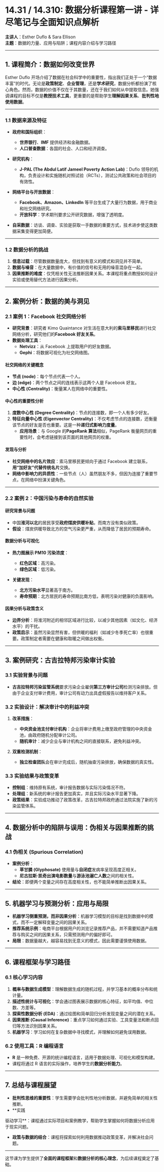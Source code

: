 # **14.31 / 14.310: 数据分析课程第一讲 - 详尽笔记与全面知识点解析**  
**主讲人**：Esther Duflo & Sara Ellison  
**主题**：数据的力量、应用与陷阱；课程内容介绍与学习路径  

---

## **1. 课程简介：数据如何改变世界**  

Esther Duflo 开场介绍了数据在社会科学中的重要性，指出我们正处于一个“数据丰富”的时代。无论是**政策制定**、**企业管理**，还是**学术研究**，数据分析都扮演了核心角色。然而，数据的价值不仅在于其数量，还在于我们如何从中提取信息。她强调课程的目标不仅是**教授技术工具**，更重要的是帮助学生**理解因果关系**、**批判性地使用数据**。

---

### **1.1 数据来源及特征**  
- **政府和国际组织**：  
  - **世界银行**、**IMF** 提供经济和金融数据。  
  - **人口普查数据**：各国的社会、人口和经济调查。  

- **研究机构**：  
  - **J-PAL (The Abdul Latif Jameel Poverty Action Lab)**：Duflo 领导的机构，负责设计和实施随机对照试验（RCTs），测试公共政策和社会项目的有效性。  

- **网络平台与开放数据**：  
  - **Facebook、Amazon、LinkedIn** 等平台生成了大量行为数据，用于商业和社交网络研究。  
  - **开放科学**：学术期刊要求公开研究数据，增强了透明度。

- **自采数据**：访谈、调查、实验是获取一手数据的重要方式，技术进步使这类数据采集变得更加简便。

---

### **1.2 数据分析的挑战**  
1. **信息过载**：尽管数据数量庞大，但找到有意义的模式和洞见并不简单。  
2. **数据与噪音**：在大量数据中，有价值的信号和无用的噪音混杂在一起。  
3. **因果推断的难度**：仅凭相关性无法推断因果关系。本课程将重点教授如何设计实验或使用替代方法进行因果分析。

---

## **2. 案例分析：数据的美与洞见**  

### **2.1 案例 1：Facebook 社交网络分析**  
- **研究背景**：研究者 Kimo Quaintance 对生活在意大利的**索马里移民**进行社交网络分析，研究他们的**Facebook 好友关系**。  
- **数据处理工具**：  
  - **Netvizz**：从 Facebook 上提取用户的好友数据。  
  - **Gephi**：将数据可视化为社交网络图。  

#### **社交网络的关键概念**  
- **节点 (node)**：每个节点代表一个人。  
- **边 (edge)**：两个节点之间的连线表示这两个人是 Facebook 好友。  
- **中心性 (Centrality)**：衡量某人在网络中的重要性。  

#### **中心性的重要性分析**  
1. **度数中心性 (Degree Centrality)**：节点的连接数，即一个人有多少好友。  
2. **特征向量中心性 (Eigenvector Centrality)**：不仅考虑节点的连接数，还衡量该节点的好友是否也重要。这是一种**递归式影响力度量**。  
    - **应用场景**：与 Google 的**PageRank 算法**相似，PageRank 衡量网页的重要性时，会考虑链接到该页面的其他网页的权重。  

#### **发现与分析**  
- **社交网络中的名片效应**：索马里移民更倾向于通过 Facebook 建立联系，**用“加好友”代替传统名片**交换。  
- **网络中影响力的异质性**：一些节点（人）虽然朋友不多，但因为连接了重要节点，在网络中扮演关键角色。

---

### **2.2 案例 2：中国污染与寿命的自然实验**  

#### **研究背景与问题**  
- 中国**淮河以北**的居民享受**政府煤炭供暖补贴**，而南方没有类似政策。  
- **假设**：煤炭供暖导致北方的空气污染更严重，从而降低了居民的预期寿命。  

#### **数据分析与可视化**  
- **热力图展示 PM10 污染浓度**：  
  - **红色区域**：高污染。  
  - **绿色区域**：低污染。  

- **关键发现**：  
  - **北方污染水平**显著高于南方。  
  - **寿命预期**：北方居民的寿命预期比南方低，表明污染对健康的负面影响。

#### **因果分析与政策含义**  
- **边界分析**：将淮河附近的相邻区域进行比较，以减少其他因素（如文化、经济水平）的干扰。  
- **政策启示**：虽然污染显然有害，但供暖的福利（如减少冬季死亡率）也很重要。政策制定者需要在健康和取暖之间做出权衡。

---

## **3. 案例研究：古吉拉特邦污染审计实验**  

### **3.1 实验背景与问题**  
- **古吉拉特邦污染监管系统**要求污染企业雇佣**第三方审计公司**检测污染排放。但由于企业支付审计费用，审计公司有动力出具虚假报告以维持客户关系。  

### **3.2 实验设计：解决审计中的利益冲突**  
1. **改革措施**：  
   - **中央资金池支付审计机构**：企业将审计费用上缴至政府管理的中央资金池，由政府随机分配审计公司。  
   - **随机审计**：减少企业与审计机构之间的直接联系，避免利益冲突。  

2. **双重检测机制**：  
   - **独立检查团队**会在审计完成后，随机抽查污染排放，确保数据的真实性。

### **3.3 实验结果与政策变革**  
- **控制组**：维持原有系统，审计报告数据与实际污染情况不符。  
- **处理组**：新系统的审计报告更加真实，并且实际污染水平显著下降。  
- **政策结果**：实验成功推动了政策改革，古吉拉特邦政府通过法院实施了新的污染监管体系。

---

## **4. 数据分析中的陷阱与误用：伪相关与因果推断的挑战**  

### **4.1 伪相关 (Spurious Correlation)**  
- **案例分析**：  
  - **草甘膦 (Glyphosate)** 使用量与**自闭症**发病率呈现高度正相关。  
  - **尼古拉斯·凯奇出演电影数量**与**游泳池溺亡人数**之间的相关性。  
- **结论**：即便两个变量之间存在高度相关性，也不能简单推断出因果关系。

---

## **5. 机器学习与预测分析：应用与局限**  
- **机器学习侧重预测，而非因果分析**：机器学习模型的目标是找到数据中的模式，而不一定解释变量之间的因果关系。  
- **推荐系统示例**：电商平台根据用户的浏览记录推荐产品，并不需要知道产品推荐与购买之间的因果关系，只需预测用户的偏好即可。  
- **局限**：数据量越大，越容易找到无意义的模式，因此需要谨慎使用数据。

---

## **6. 课程框架与学习路径**  

### **6.1 核心学习内容**  
1. **概率与数据生成模型**：理解数据生成的随机过程，并学习基本的概率分布和统计量。  
2. **描述性统计与可视化**：学会通过图表展示数据的核心特征，如平均值、中位数、方差等。  
3. **探索性数据分析 (EDA)**：通过绘图和简单回归分析发现变量之间的潜在关系。  
4. **因果推断 (Causal Inference)**：重点学习如何通过实验、工具变量法和断点回归等方法识别因果关系。  
5. **机器学习**：学习如何在复杂数据中寻找模式，并理解如何避免误用数据。

### **6.2 使用工具：R 编程语言**  
- **R** 是一种免费、开源的统计编程语言，适用于数据处理、可视化和模型构建。  
- 课程将通过 R 语言的实际操作，培养学生的**数据分析能力**。

---

## **7. 总结与课程展望**  
- **批判性思维的重要性**：学生需要学会批判性地分析数据，并避免简单的相关性推断。  
- **实践

驱动学习**：课程通过实际项目和案例教学，帮助学生掌握如何将数据分析应用于现实问题。  
- **政策与数据的结合**：课程将探索如何利用数据推动政策变革，并解决社会问题。  

---

这节课为学生提供了**全面的课程框架**和**数据分析的核心理念**，为后续课程奠定了基础。